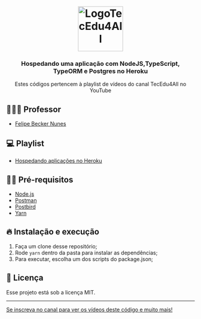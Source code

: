 <h1 align="center">
  <img alt="LogoTecEdu4All" src="http://materiaisaulas.tecedu4all.com.br/canal/logo.png" width="120px" />
</h1>

<h3 align="center">
  Hospedando uma aplicação com NodeJS,TypeScript, TypeORM e Postgres no Heroku
</h3>

<p align="center">Estes códigos pertencem à playlist de vídeos do canal TecEdu4All no YouTube</p> 


## 👨🏼‍💻 Professor

- [Felipe Becker Nunes](https://github.com/nunesfb)

## 💻 Playlist

- [Hospedando aplicações no Heroku](https://www.youtube.com/playlist?list=PL2hDwB8DzXGNUKFdsbimSJqhI9vP6x4dZ)

## ✋🏻 Pré-requisitos

- [Node.js](https://nodejs.org/en/)
- [Postman](https://www.postman.com/)
- [Postbird](https://www.electronjs.org/apps/postbird)
- [Yarn](https://classic.yarnpkg.com/lang/en/)

## 🔥 Instalação e execução

1. Faça um clone desse repositório;
2. Rode `yarn` dentro da pasta para instalar as dependências;
3. Para executar, escolha um dos scripts do package.json;

## 📝 Licença

Esse projeto está sob a licença MIT. 

---

[Se inscreva no canal para ver os vídeos deste código e muito mais!](https://www.youtube.com/channel/UClIDejJoLMKCfXKEyi5ZTWQ)

